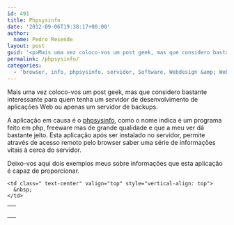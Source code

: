 ```yaml
---
id: 491
title: Phpsysinfo
date: '2012-09-06T19:38:17+00:00'
author: 
  name: Pedro Resende
layout: post
guid: '<p>Mais uma vez coloco-vos um post geek, mas que considero bastante interessante para quem tenha um servidor de desenvolvimento de aplicações Web ou apenas um servidor de backups.</p><p>A aplicação em causa é o <a href="http://phpsysinfo.sourceforge.net/"'
permalink: /phpsysinfo/
categories:
  - 'browser, info, phpsysinfo, servidor, Software, Webdesign &amp; Web-development, php'
---
```

Mais uma vez coloco-vos um post geek, mas que considero bastante interessante para quem tenha um servidor de desenvolvimento de aplicações Web ou apenas um servidor de backups.

A aplicação em causa é o <a href="http://phpsysinfo.sourceforge.net/" target="_blank">phpsysinfo</a>, como o nome indica é um programa feito em php, freeware mas de grande qualidade e que a meu ver dá bastante jeito. Esta aplicação após ser instalado no servidor, permite através de acesso remoto pelo browser saber uma série de informações vitais à cerca do servidor.

Deixo-vos aqui dois exemplos meus sobre informações que esta aplicação é capaz de proporcionar.

<table class="renderedtable" border="0" cellpadding="2" cellspacing="0" width="100%" style="width: 100%">
  <tr>
    <td class=" text-center" valign="top" style="vertical-align: top">
      &nbsp;
    </td>
    
    <td class=" text-center" valign="top" style="vertical-align: top">
      &nbsp;
    </td>
  </tr>
</table>

&nbsp;